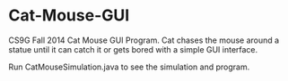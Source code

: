 # Cat-Mouse-GUI
CS9G Fall 2014 Cat Mouse GUI Program. Cat chases the mouse around a statue until it can catch it or gets bored with a simple GUI interface.

Run CatMouseSimulation.java to see the simulation and program.

